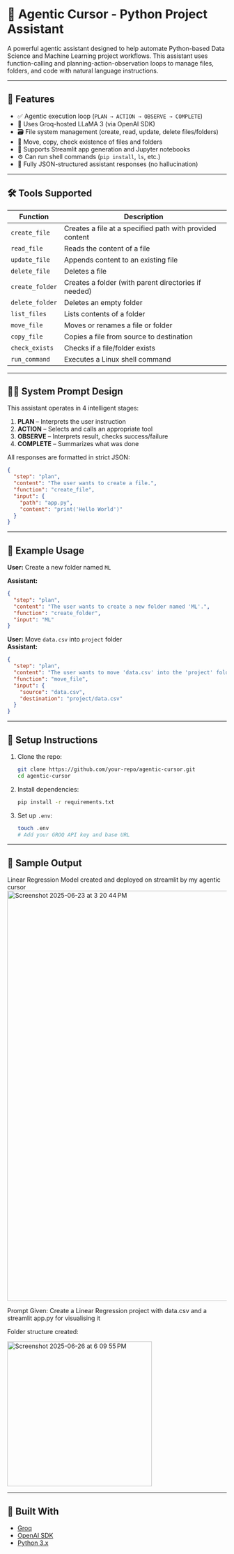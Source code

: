 # 🧠 Agentic Cursor - Python Project Assistant

A powerful agentic assistant designed to help automate Python-based Data Science and Machine Learning project workflows. This assistant uses function-calling and planning-action-observation loops to manage files, folders, and code with natural language instructions.

---

## 🚀 Features

- ✅ Agentic execution loop (`PLAN → ACTION → OBSERVE → COMPLETE`)
- 🧠 Uses Groq-hosted LLaMA 3 (via OpenAI SDK)
- 🗃️ File system management (create, read, update, delete files/folders)
- 📂 Move, copy, check existence of files and folders
- 🧾 Supports Streamlit app generation and Jupyter notebooks
- ⚙️ Can run shell commands (`pip install`, `ls`, etc.)
- 🤖 Fully JSON-structured assistant responses (no hallucination)

---

## 🛠 Tools Supported

| Function         | Description                                                                 |
|------------------|-----------------------------------------------------------------------------|
| `create_file`    | Creates a file at a specified path with provided content                    |
| `read_file`      | Reads the content of a file                                                 |
| `update_file`    | Appends content to an existing file                                         |
| `delete_file`    | Deletes a file                                                              |
| `create_folder`  | Creates a folder (with parent directories if needed)                        |
| `delete_folder`  | Deletes an empty folder                                                     |
| `list_files`     | Lists contents of a folder                                                  |
| `move_file`      | Moves or renames a file or folder                                           |
| `copy_file`      | Copies a file from source to destination                                    |
| `check_exists`   | Checks if a file/folder exists                                              |
| `run_command`    | Executes a Linux shell command                                              |

---

## 🧑‍💻 System Prompt Design

This assistant operates in 4 intelligent stages:

1. **PLAN** – Interprets the user instruction
2. **ACTION** – Selects and calls an appropriate tool
3. **OBSERVE** – Interprets result, checks success/failure
4. **COMPLETE** – Summarizes what was done

All responses are formatted in strict JSON:
```json
{
  "step": "plan",
  "content": "The user wants to create a file.",
  "function": "create_file",
  "input": {
    "path": "app.py",
    "content": "print('Hello World')"
  }
}
```

---

## 🧪 Example Usage

**User:** Create a new folder named `ML`

**Assistant:**
```json
{
  "step": "plan",
  "content": "The user wants to create a new folder named 'ML'.",
  "function": "create_folder",
  "input": "ML"
}
```

**User:** Move `data.csv` into `project` folder  
**Assistant:**
```json
{
  "step": "plan",
  "content": "The user wants to move 'data.csv' into the 'project' folder.",
  "function": "move_file",
  "input": {
    "source": "data.csv",
    "destination": "project/data.csv"
  }
}
```

---

## 🔧 Setup Instructions

1. Clone the repo:
   ```bash
   git clone https://github.com/your-repo/agentic-cursor.git
   cd agentic-cursor
   ```

2. Install dependencies:
   ```bash
   pip install -r requirements.txt
   ```

3. Set up `.env`:
   ```bash
   touch .env
   # Add your GROQ API key and base URL
   ```

---

## 📁 Sample Output

Linear Regression Model created and deployed on streamlit by my agentic cursor
<img width="940" alt="Screenshot 2025-06-23 at 3 20 44 PM" src="https://github.com/user-attachments/assets/484e245e-3c22-459e-8c7a-b17792547d41" />

Prompt Given: Create a Linear Regression project with data.csv and a streamlit app.py for visualising it 

Folder structure created:

<img width="332" alt="Screenshot 2025-06-26 at 6 09 55 PM" src="https://github.com/user-attachments/assets/e18540c9-8892-49b0-ab26-3d35b7de3f77" />



---

## 🧠 Built With

- [Groq](https://groq.com/)
- [OpenAI SDK](https://pypi.org/project/openai/)
- [Python 3.x](https://www.python.org/)
